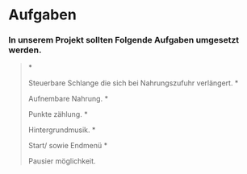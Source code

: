 <h1>Aufgaben</h1>

<h3>In unserem Projekt sollten Folgende Aufgaben umgesetzt werden.</h3> 

>*<p>Steuerbare Schlange die sich bei Nahrungszufuhr verlängert.
>*<p>Aufnembare Nahrung.
>*<p>Punkte zählung.
>*<p>Hintergrundmusik.
>*<p>Start/ sowie Endmenü
>*<p>Pausier möglichkeit.
  
  



